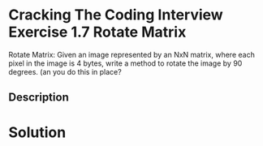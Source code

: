 # Cracking The Coding Interview Exercise 1.7 Rotate Matrix
Rotate Matrix: Given an image represented by an NxN matrix, where each pixel in the image is 4
bytes, write a method to rotate the image by 90 degrees. (an you do this in place?

## Description


# Solution
